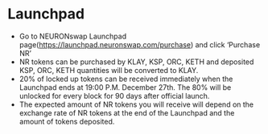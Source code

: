 # Launchpad

* Go to NEURONswap Launchpad page(https://launchpad.neuronswap.com/purchase) and click ‘Purchase NR’
* NR tokens can be purchased by KLAY, KSP, ORC, KETH and deposited KSP, ORC, KETH quantities will be converted to KLAY.
* 20% of locked up tokens can be received immediately when the Launchpad ends at 19:00 P.M. December 27th. The 80% will be unlocked for every block for 90 days after official launch.
* The expected amount of NR tokens you will receive will depend on the exchange rate of NR tokens at the end of the Launchpad and the amount of tokens deposited.
